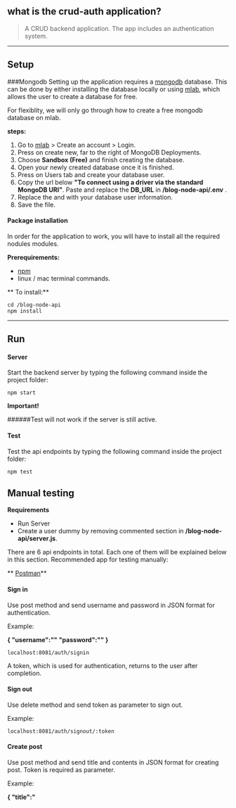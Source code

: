 ## what is the crud-auth application?

> A CRUD backend application. The app includes an authentication system.

----
## Setup
###Mongodb
Setting up the application requires a [mongodb](https://www.mongodb.com/) database. This can be done by either installing the database locally or using [mlab](https://mlab.com/), which allows the user to create a database for free.

For flexiblity, we will only go through how to create a free mongodb database on mlab.

**steps:**

1. Go to [mlab](https://mlab.com/) > Create an account > Login.
2. Press on create new, far to the right of MongoDB Deployments.
3. Choose **Sandbox (Free)** and finish creating the database.
4. Open your newly created database once it is finished.
5. Press on Users tab and create your database user.
6. Copy the url below **"To connect using a driver via the standard MongoDB URI"**. Paste and replace the **DB_URL** in **/blog-node-api/.env** .
7. Replace the **<dbuser>** and **<dbpassword>** with your database user information.
8. Save the file.

#### Package installation

In order for the application to work, you will have to install all the required nodules modules.

**Prerequirements:**

* [npm](https://www.npmjs.com)
* linux / mac terminal commands.

** To install:**
    
    cd /blog-node-api
    npm install

----
## Run
#### Server

Start the backend server by typing the following command inside the project folder:

    npm start

**Important!**

######Test will not work if the server is still active.

#### Test

Test the api endpoints by typing the following command inside the project folder:

    npm test

## Manual testing

**Requirements**

* Run Server
* Create a user dummy by removing commented section in **/blog-node-api/server.js**.

There are 6 api endpoints in total. Each one of them will be explained below in this section. Recommended app for testing manually:

** [Postman](https://www.getpostman.com)**

#### Sign in
Use post method and send username and password in JSON format for authentication.

Example:

**{
"username":"<user>"
"password":"<pass>"
}** 

    localhost:8081/auth/signin

A token, which is used for authentication, returns to the user after completion.

#### Sign out
Use delete method and send token as parameter to sign out.

Example:

    localhost:8081/auth/signout/:token

#### Create post
Use post method and send title and contents in JSON format for creating post. Token is required as parameter.

Example:

**{
"title":"<title>"
"contents":"<contents>"
}** 

    localhost:8081/api/posts/:token

#### Get all posts
Use get method to read all posts. Token is required as parameter.


    localhost:8081/api/posts/:token

#### Update a post
Use put method and send title and contents in JSON format for updating a post. Post ID and token are required as parameters. Post ID can be obtained through **Get all posts*

Example:

**{
"title":"<newTitle>"
"contents":"<newContents>"
}** 

    localhost:8081/api/posts/:id/:token

#### Delete a post
Use delete method for deleting a post. Post ID and token are required as parameters. 

    localhost:8081/api/posts/:id/:token

**IMPORTANT! PORT CAN BE DIFFERENT DEPENDING ON .env settings!**
